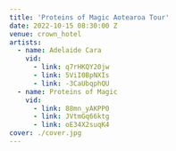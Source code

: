 ```yaml
---
title: 'Proteins of Magic Aotearoa Tour'
date: 2022-10-15 08:30:00 Z
venue: crown_hotel
artists:
  - name: Adelaide Cara
    vid:
      - link: q7rHKQY20jw
      - link: 5ViI0BpNXIs
      - link: -3CaUbqphQU
  - name: Proteins of Magic
    vid:
      - link: 88mn_yAKPP0
      - link: JVtmGq66ktg
      - link: oE34X2suqK4
cover: ./cover.jpg
---
```

